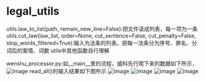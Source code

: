 # legal_utils

utils.law_to_list(path, remain_new_line=False):把文件读成列表，每一项为一条
utils.cut_law(law_list, order=None, cut_sentence=False, cut_penalty=False, stop_words_filtered=True):输入为法条的列表。把每一法条分为序号、罪名、分词后的案情、词数
utils中其他函数自行理解

wenshu_processor.py:如__main__里的流程，威科先行爬下来的数据如下所示，
![image](https://github.com/SkyErnest/legal_utils/blob/master/image/original_file.PNG)
read_all()的输入结果如下图所示
![image](https://github.com/SkyErnest/legal_utils/blob/master/image/Capture0.PNG)
![image](https://github.com/SkyErnest/legal_utils/blob/master/image/Capture.PNG)
![image](https://github.com/SkyErnest/legal_utils/blob/master/image/Capture2.PNG)
![image](https://github.com/SkyErnest/legal_utils/blob/master/image/Capture3.PNG)
